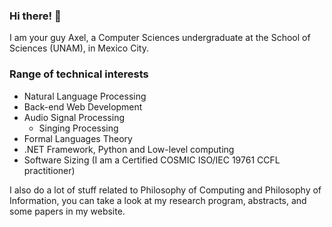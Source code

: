 ### Hi there! 👋
I am your guy Axel, a Computer Sciences undergraduate at the School of Sciences (UNAM), in Mexico City.

### Range of technical interests 
- Natural Language Processing
- Back-end Web Development
- Audio Signal Processing
  - Singing Processing
- Formal Languages Theory
- .NET Framework, Python and Low-level computing
- Software Sizing (I am a Certified COSMIC ISO/IEC 19761 CCFL practitioner)

I also do a lot of stuff related to Philosophy of Computing and Philosophy of Information, you can take a look at my research program, abstracts, and some papers in my website.
